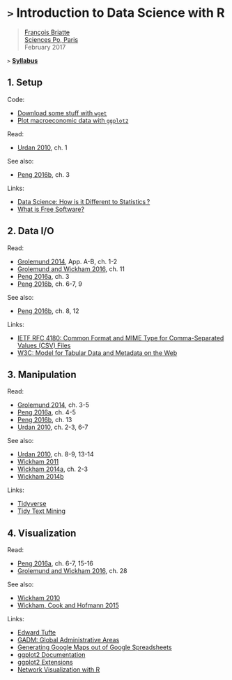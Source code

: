 # `>` Introduction to Data Science with R

> [François Briatte](http://f.briatte.org/)  
> [Sciences Po, Paris](http://www.sciencespo.fr/)  
> February 2017

`>` __[Syllabus](https://goo.gl/BP3ixE)__

## 1. Setup

Code:

- [Download some stuff with `wget`](#)
- [Plot macroeconomic data with `ggplot2`](#)

Read:

- [Urdan 2010][urdan-2010], ch. 1

See also:

- [Peng 2016b][peng-2016b], ch. 3

Links:

- [Data Science: How is it Different to Statistics ?](http://bulletin.imstat.org/2014/09/data-science-how-is-it-different-to-statistics%E2%80%89/)
- [What is Free Software?](https://www.gnu.org/philosophy/free-sw.html)

## 2. Data I/O

Read:

- [Grolemund 2014][grolemund-2014], App. A-B, ch. 1-2
- [Grolemund and Wickham 2016][grolemund-wickham-2016], ch. 11
- [Peng 2016a][peng-2016a], ch. 3
- [Peng 2016b][peng-2016b], ch. 6-7, 9

See also:

- [Peng 2016b][peng-2016b], ch. 8, 12

Links:

- [IETF RFC 4180: Common Format and MIME Type for Comma-Separated Values (CSV) Files](https://tools.ietf.org/html/rfc4180)
- [W3C: Model for Tabular Data and Metadata on the Web](https://www.w3.org/TR/tabular-data-model/)

## 3. Manipulation

Read:

- [Grolemund 2014][grolemund-2014], ch. 3-5
- [Peng 2016a][peng-2016a], ch. 4-5
- [Peng 2016b][peng-2016b], ch. 13
- [Urdan 2010][urdan-2010], ch. 2-3, 6-7

See also:

- [Urdan 2010][urdan-2010], ch. 8-9, 13-14
- [Wickham 2011][wickham-2011]
- [Wickham 2014a][wickham-2014a], ch. 2-3
- [Wickham 2014b][wickham-2014b]

Links:

- [Tidyverse](http://tidyverse.org/)
- [Tidy Text Mining](http://tidytextmining.com/)

## 4. Visualization

Read:

- [Peng 2016a][peng-2016a], ch. 6-7, 15-16
- [Grolemund and Wickham 2016][grolemund-wickham-2016], ch. 28

See also:

- [Wickham 2010][wickham-2010]
- [Wickham, Cook and Hofmann 2015][wickham-cook-hofmann-2015]

Links:

- [Edward Tufte](https://www.edwardtufte.com/tufte/)
- [GADM: Global Administrative Areas](http://gadm.org/)
- [Generating Google Maps out of Google Spreadsheets](https://www.software.ac.uk/generating-google-maps-out-google-spreadsheets)
- [ggplot2 Documentation](http://docs.ggplot2.org/current/)
- [ggplot2 Extensions](http://www.ggplot2-exts.org/gallery/)
- [Network Visualization with R](http://kateto.net/network-visualization)

[grolemund-2014]: http://shop.oreilly.com/product/0636920028574.do "'Hands-On Programming with R'"
[grolemund-wickham-2016]: http://r4ds.had.co.nz/ "'R for Data Science'"
[peng-2016a]: https://leanpub.com/exdata "'Exploratory Data Analysis with R'"
[peng-2016b]: https://leanpub.com/rprogramming "'R Programming for Data Science'"
[urdan-2010]: http://www.routledge.com/books/details/9780415872911/ "'Statistics in Plain English'"
[wickham-2010]: http://vita.had.co.nz/papers/layered-grammar.html "'A Layered Grammar of Graphics'"
[wickham-2011]: http://vita.had.co.nz/papers/plyr.html "'The Split-Apply-Combine Strategy for Data Analysis'"
[wickham-2014a]: http://adv-r.had.co.nz/ "'Advanced R'"
[wickham-2014b]: http://vita.had.co.nz/papers/tidy-data.html "'Tidy Data'"
[wickham-cook-hofmann-2015]: http://vita.had.co.nz/papers/model-vis.html "'Visualizing Statistical Models'"
